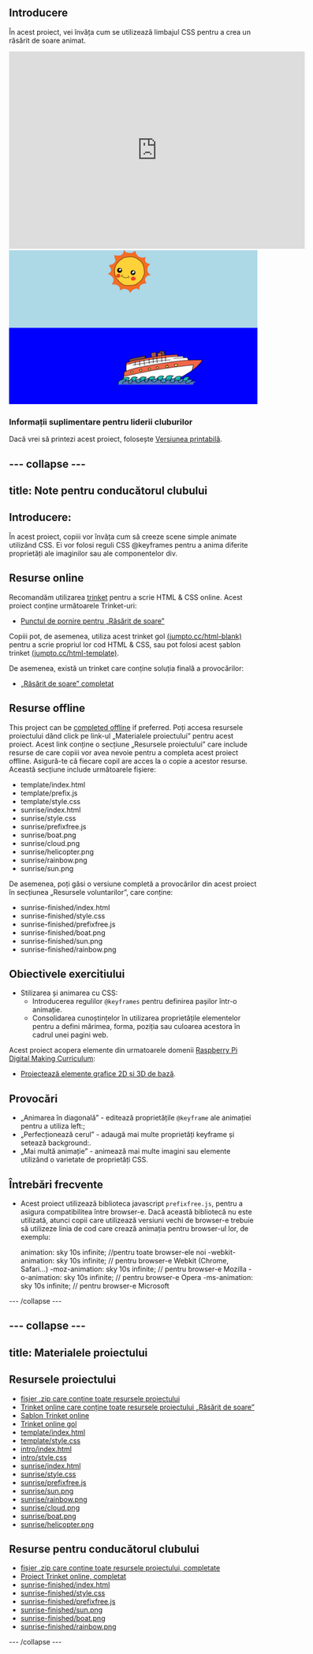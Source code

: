 ## Introducere

În acest proiect, vei învăța cum se utilizează limbajul CSS pentru a crea un răsărit de soare animat.

<div class="trinket">
  <iframe src="https://trinket.io/embed/html/abcc0284a3?outputOnly=true&start=result" width="600" height="400" frameborder="0" marginwidth="0" marginheight="0" allowfullscreen>
  </iframe>
  <img src="images/sunrise-final.png">
</div>

### Informații suplimentare pentru liderii cluburilor

Dacă vrei să printezi acest proiect, folosește [Versiunea printabilă](https://projects.raspberrypi.org/en/projects/sunrise/print).

## \--- collapse \---

## title: Note pentru conducătorul clubului

## Introducere:

În acest proiect, copiii vor învăța cum să creeze scene simple animate utilizând CSS. Ei vor folosi reguli CSS @keyframes pentru a anima diferite proprietăți ale imaginilor sau ale componentelor div.

## Resurse online

Recomandăm utilizarea [trinket](https://trinket.io/) pentru a scrie HTML & CSS online. Acest proiect conține următoarele Trinket-uri:

+ [Punctul de pornire pentru „Răsărit de soare”](http://jumpto.cc/web-sunrise)

Copiii pot, de asemenea, utiliza acest trinket gol [(jumpto.cc/html-blank)](http://jumpto.cc/html-blank) pentru a scrie propriul lor cod HTML & CSS, sau pot folosi acest șablon trinket [(jumpto.cc/html-template)](http://jumpto.cc/html-template).

De asemenea, există un trinket care conține soluția finală a provocărilor:

+ [„Răsărit de soare” completat](https://trinket.io/html/abcc0284a3)

## Resurse offline

This project can be [completed offline](https://rpf.io/html-offline) if preferred. Poți accesa resursele proiectului dând click pe link-ul „Materialele proiectului” pentru acest proiect. Acest link conține o secțiune „Resursele proiectului” care include resurse de care copiii vor avea nevoie pentru a completa acest proiect offline. Asigură-te că fiecare copil are acces la o copie a acestor resurse. Această secțiune include următoarele fișiere:

+ template/index.html
+ template/prefix.js
+ template/style.css
+ sunrise/index.html
+ sunrise/style.css
+ sunrise/prefixfree.js
+ sunrise/boat.png
+ sunrise/cloud.png
+ sunrise/helicopter.png
+ sunrise/rainbow.png
+ sunrise/sun.png

De asemenea, poți găsi o versiune completă a provocărilor din acest proiect în secțiunea „Resursele voluntarilor”, care conține:

+ sunrise-finished/index.html
+ sunrise-finished/style.css
+ sunrise-finished/prefixfree.js
+ sunrise-finished/boat.png
+ sunrise-finished/sun.png
+ sunrise-finished/rainbow.png

## Obiectivele exercitiului

+ Stilizarea și animarea cu CSS: 
    + Introducerea regulilor `@keyframes` pentru definirea pașilor într-o animație.
    + Consolidarea cunoștințelor în utilizarea proprietățile elementelor pentru a defini mărimea, forma, poziția sau culoarea acestora în cadrul unei pagini web.

Acest proiect acopera elemente din urmatoarele domenii [Raspberry Pi Digital Making Curriculum](http://rpf.io/curriculum):

+ [Proiectează elemente grafice 2D și 3D de bază](https://www.raspberrypi.org/curriculum/design/creator).

## Provocări

+ „Animarea în diagonală” - editează proprietățile `@keyframe` ale animației pentru a utiliza left:;
+ „Perfecționează cerul” - adaugă mai multe proprietăți keyframe și setează background:.
+ „Mai multă animație” - animează mai multe imagini sau elemente utilizând o varietate de proprietăți CSS. 

## Întrebări frecvente

+ Acest proiect utilizează biblioteca javascript `prefixfree.js`, pentru a asigura compatibilitea între browser-e. Dacă această bibliotecă nu este utilizată, atunci copii care utilizează versiuni vechi de browser-e trebuie să utilizeze linia de cod care crează animația pentru browser-ul lor, de exemplu:

    animation: sky 10s infinite;            //pentru toate browser-ele noi
    -webkit-animation: sky 10s infinite;    // pentru browser-e Webkit (Chrome, Safari...)
    -moz-animation: sky 10s infinite;       // pentru browser-e Mozilla
    -o-animation: sky 10s infinite;         // pentru browser-e Opera
    -ms-animation: sky 10s infinite;        // pentru browser-e Microsoft 
    

\--- /collapse \---

## \--- collapse \---

## title: Materialele proiectului

## Resursele proiectului

+ [fișier .zip care conține toate resursele proiectului](https://github.com/raspberrypilearning/sunrise/raw/master/en/resources/sunrise-project-resources.zip)
+ [Trinket online care conține toate resursele proiectului „Răsărit de soare”](http://jumpto.cc/web-sunrise)
+ [Șablon Trinket online](http://jumpto.cc/trinket-template)
+ [Trinket online gol](http://jumpto.cc/trinket-blank)
+ [template/index.html](https://github.com/raspberrypilearning/sunrise/raw/master/en/resources/template-index.html)
+ [template/style.css](https://github.com/raspberrypilearning/sunrise/raw/master/en/resources/template-style.css)
+ [intro/index.html](https://github.com/raspberrypilearning/sunrise/raw/master/en/resources/intro-index.html)
+ [intro/style.css](https://github.com/raspberrypilearning/sunrise/raw/master/en/resources/intro-style.css)
+ [sunrise/index.html](https://github.com/raspberrypilearning/sunrise/raw/master/en/resources/sunrise-index.html)
+ [sunrise/style.css](https://github.com/raspberrypilearning/sunrise/raw/master/en/resources/sunrise-style.css)
+ [sunrise/prefixfree.js](https://github.com/raspberrypilearning/sunrise/raw/master/en/resources/sunrise-prefixfree.js)
+ [sunrise/sun.png](https://github.com/raspberrypilearning/sunrise/raw/master/en/resources/sunrise-sun.png)
+ [sunrise/rainbow.png](https://github.com/raspberrypilearning/sunrise/raw/master/en/resources/sunrise-rainbow.png)
+ [sunrise/cloud.png](https://github.com/raspberrypilearning/sunrise/raw/master/en/resources/sunrise-cloud.png)
+ [sunrise/boat.png](https://github.com/raspberrypilearning/sunrise/raw/master/en/resources/sunrise-boat.png)
+ [sunrise/helicopter.png](https://github.com/raspberrypilearning/sunrise/raw/master/en/resources/sunrise-helicopter.png)

## Resurse pentru conducătorul clubului

+ [fișier .zip care conține toate resursele proiectului, completate](https://github.com/raspberrypilearning/sunrise/raw/master/en/resources/sunrise-volunteer-resources.zip)
+ [Proiect Trinket online, completat](https://trinket.io/html/abcc0284a3)
+ [sunrise-finished/index.html](https://github.com/raspberrypilearning/sunrise/raw/master/en/resources/sunrise-finished-index.html)
+ [sunrise-finished/style.css](https://github.com/raspberrypilearning/sunrise/raw/master/en/resources/sunrise-finished-style.css)
+ [sunrise-finished/prefixfree.js](https://github.com/raspberrypilearning/sunrise/raw/master/en/resources/sunrise-finished-prefixfree.js)
+ [sunrise-finished/sun.png](https://github.com/raspberrypilearning/sunrise/raw/master/en/resources/sunrise-finished-sun.png)
+ [sunrise-finished/boat.png](https://github.com/raspberrypilearning/sunrise/raw/master/en/resources/sunrise-finished-boat.png)
+ [sunrise-finished/rainbow.png](https://github.com/raspberrypilearning/sunrise/raw/master/en/resources/sunrise-finished-rainbow.png)

\--- /collapse \---